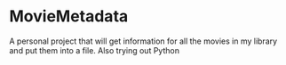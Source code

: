 # MovieMetadata
A personal project that will get information for all the movies in my library and put them into a file. Also trying out Python
